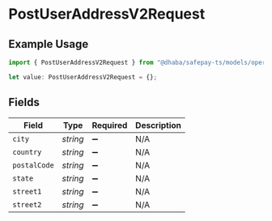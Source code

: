 # PostUserAddressV2Request

## Example Usage

```typescript
import { PostUserAddressV2Request } from "@dhaba/safepay-ts/models/operations";

let value: PostUserAddressV2Request = {};
```

## Fields

| Field              | Type               | Required           | Description        |
| ------------------ | ------------------ | ------------------ | ------------------ |
| `city`             | *string*           | :heavy_minus_sign: | N/A                |
| `country`          | *string*           | :heavy_minus_sign: | N/A                |
| `postalCode`       | *string*           | :heavy_minus_sign: | N/A                |
| `state`            | *string*           | :heavy_minus_sign: | N/A                |
| `street1`          | *string*           | :heavy_minus_sign: | N/A                |
| `street2`          | *string*           | :heavy_minus_sign: | N/A                |